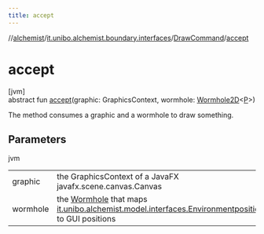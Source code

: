 ```yaml
---
title: accept
---
```

//[alchemist](../../../index.html)/[it.unibo.alchemist.boundary.interfaces](../index.html)/[DrawCommand](index.html)/[accept](accept.html)



# accept



[jvm]\
abstract fun [accept](accept.html)(graphic: GraphicsContext, wormhole: [Wormhole2D](../../it.unibo.alchemist.boundary.wormhole.interfaces/-wormhole2-d/index.html)<[P](../../it.unibo.alchemist.boundary.monitor/-f-x-step-monitor/index.html)>)



The method consumes a graphic and a wormhole to draw something.



## Parameters


jvm

| | |
|---|---|
| graphic | the GraphicsContext of a JavaFX javafx.scene.canvas.Canvas |
| wormhole | the [Wormhole](../../it.unibo.alchemist.boundary.wormhole.interfaces/-wormhole2-d/index.html) that maps [it.unibo.alchemist.model.interfaces.Environment](../../it.unibo.alchemist.model.interfaces/-environment/index.html)[positions](../../it.unibo.alchemist.model.interfaces/-position/index.html) to GUI positions |




